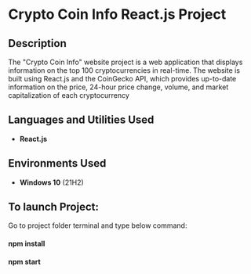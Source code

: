 <h1>Crypto Coin Info React.js Project</h1>


<h2>Description</h2>
The "Crypto Coin Info" website project is a web application that displays information on the top 100 cryptocurrencies in real-time. The website is built using React.js and the CoinGecko API, which provides up-to-date information on the price, 24-hour price change, volume, and market capitalization of each cryptocurrency
<br />


<h2>Languages and Utilities Used</h2>

- <b>React.js</b> 

<h2>Environments Used </h2>

- <b>Windows 10</b> (21H2)

<h2>To launch Project:</h2>

<p >
Go to project folder terminal and type below command: <br/>
<h4>npm install<h4/>
<h4>npm start<h4/>
<br />

